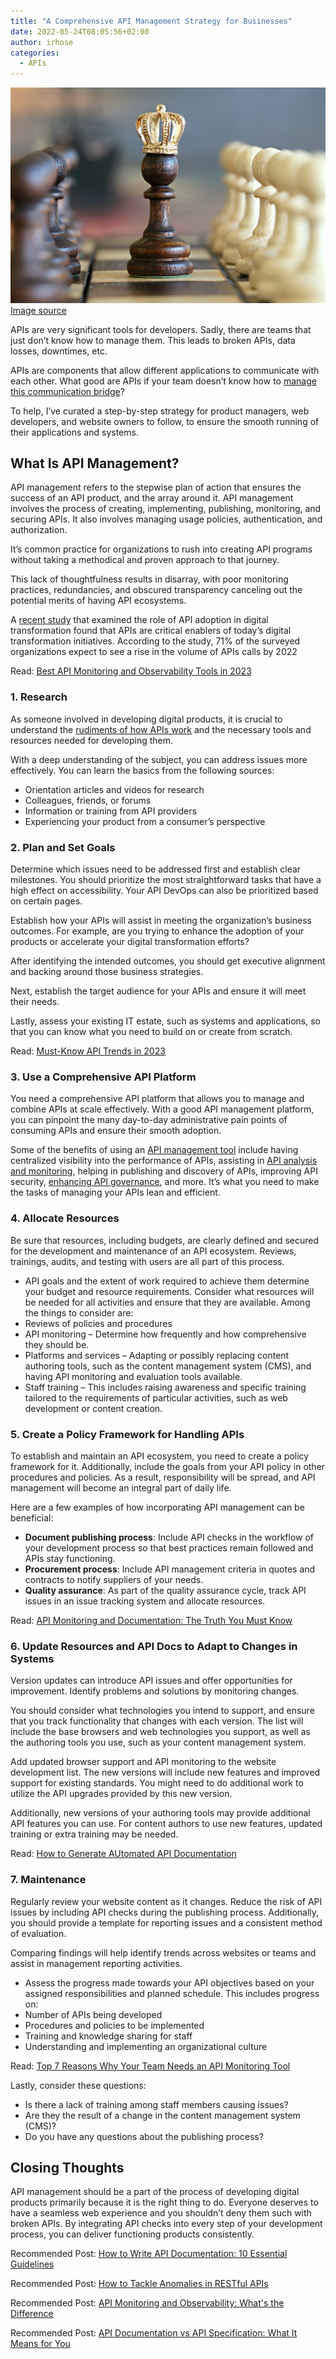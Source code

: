 ```yaml
---
title: "A Comprehensive API Management Strategy for Businesses"
date: 2022-05-24T08:05:56+02:00
author: irhose
categories:
  - APIs
---
```


![a chess pawn](./image1.jpg)
[Image source](https://www.woodenearth.com/blogs/wooden-blog/disadvantages-of-playing-chess)

APIs are very significant tools for developers. Sadly, there are teams that just don’t know how to manage them. This leads to broken APIs, data losses, downtimes, etc.

APIs are components that allow different applications to communicate with each other. What good are APIs if your team doesn’t know how to [manage this communication bridge](https://apitoolkit.io/blog/how-to-write-api-docs/)?

To help, I’ve curated a step-by-step strategy for product managers, web developers, and website owners to follow, to ensure the smooth running of their applications and systems.

## What Is API Management?
API management refers to the stepwise plan of action that ensures the success of an API product, and the array around it. API management involves the process of creating, implementing, publishing, monitoring, and securing APIs. It also involves managing usage policies, authentication, and authorization.

It’s common practice for organizations to rush into creating  API programs without taking a methodical and proven approach to that journey.

This lack of thoughtfulness results in disarray, with poor monitoring practices, redundancies, and obscured transparency canceling out the potential merits of having API ecosystems.

A [recent study](https://www.devopsdigest.com/apis-are-critical-to-todays-digital-transformation-efforts) that examined the role of API adoption in digital transformation found that APIs are critical enablers of today’s digital transformation initiatives. According to the study, 71% of the surveyed organizations expect to see a rise in the volume of APIs calls by 2022

Read: [Best API Monitoring and Observability Tools in 2023](https://apitoolkit.io/blog/best-api-monitoring-and-observability-tools/)

### 1. Research
As someone involved in developing digital products, it is crucial to understand the [rudiments of how APIs work](https://apitoolkit.io/blog/benefits-of-api-integration/) and the necessary tools and resources needed for developing them. 

With a deep understanding of the subject, you can address issues more effectively. You can learn the basics from the following sources:

- Orientation articles and videos for research
- Colleagues, friends, or forums
- Information or training from API providers
- Experiencing your product from a consumer’s perspective


### 2. Plan and Set Goals
Determine which issues need to be addressed first and establish clear milestones. You should prioritize the most straightforward tasks that have a high effect on accessibility. Your API DevOps can also be prioritized based on certain pages.

Establish how your APIs will assist in meeting the organization’s business outcomes. For example, are you trying to enhance the adoption of your products or accelerate your digital transformation efforts? 

After identifying the intended outcomes, you should get executive alignment and backing around those business strategies.

Next, establish the target audience for your APIs and ensure it will meet their needs.

Lastly, assess your existing IT estate, such as systems and applications, so that you can know what you need to build on or create from scratch.

Read: [Must-Know API Trends in 2023](https://apitoolkit.io/blog/api-trends/)

### 3. Use a Comprehensive API Platform
You need a comprehensive API platform that allows you to manage and combine APIs at scale effectively. With a good API management platform, you can pinpoint the many day-to-day administrative pain points of consuming APIs and ensure their smooth adoption.

Some of the benefits of using an [API management tool](http://apitoolkit.io) include having centralized visibility into the performance of APIs, assisting in [API analysis and monitoring](https://apitoolkit.io/blog/what-is-api-testing/), helping in publishing and discovery of APIs, improving API security, [enhancing API governance](https://apitoolkit.io/blog/why-you-need-an-api-monitoring-tool/), and more. It’s what you need to make the tasks of managing your APIs lean and efficient.

### 4. Allocate Resources
Be sure that resources, including budgets, are clearly defined and secured for the development and maintenance of an API ecosystem. Reviews, trainings, audits, and testing with users are all part of this process.

- API goals and the extent of work required to achieve them determine your budget and resource requirements. Consider what resources will be needed for all activities and ensure that they are available. Among the things to consider are:
- Reviews of policies and procedures
- API monitoring – Determine how frequently and how comprehensive they should be.
- Platforms and services – Adapting or possibly replacing content authoring tools, such as the content management system (CMS), and having API monitoring and evaluation tools available.
- Staff training – This includes raising awareness and specific training tailored to the requirements of particular activities, such as web development or content creation.

### 5. Create a Policy Framework for Handling APIs
To establish and maintain an API ecosystem, you need to create a policy framework for it. Additionally, include the goals from your API policy in other procedures and policies. As a result, responsibility will be spread, and API management will become an integral part of daily life.

Here are a few examples of how incorporating API management can be beneficial:

- **Document publishing process**: Include API checks in the workflow of your development process so that best practices remain followed and APIs stay functioning.
- **Procurement process**: Include API management criteria in quotes and contracts to notify suppliers of your needs.
- **Quality assurance**: As part of the quality assurance cycle, track API issues in an issue tracking system and allocate resources.

Read: [API Monitoring and Documentation: The Truth You Must Know](https://apitoolkit.io/blog/api-documentation-and-observability-the-truth-you-must-know/)

### 6. Update Resources and API Docs to Adapt to Changes in Systems
Version updates can introduce API issues and offer opportunities for improvement. Identify problems and solutions by monitoring changes.

You should consider what technologies you intend to support, and ensure that you track functionality that changes with each version. The list will include the base browsers and web technologies you support, as well as the authoring tools you use, such as your content management system.

Add updated browser support and API monitoring to the website development list. The new versions will include new features and improved support for existing standards. You might need to do additional work to utilize the API upgrades provided by this new version.

Additionally, new versions of your authoring tools may provide additional API features you can use. For content authors to use new features, updated training or extra training may be needed.

Read: [How to Generate AUtomated API Documentation](https://apitoolkit.io/blog/how-to-generate-automated-api-documentation/)

### 7. Maintenance
Regularly review your website content as it changes. Reduce the risk of API issues by including API checks during the publishing process. Additionally, you should provide a template for reporting issues and a consistent method of evaluation. 

Comparing findings will help identify trends across websites or teams and assist in management reporting activities.

- Assess the progress made towards your API objectives based on your assigned responsibilities and planned schedule. This includes progress on:
- Number of APIs being developed
- Procedures and policies to be implemented
- Training and knowledge sharing for staff
- Understanding and implementing an organizational culture

Read: [Top 7 Reasons Why Your Team Needs an API Monitoring Tool](https://apitoolkit.io/blog/why-you-need-an-api-monitoring-tool/)

Lastly, consider these questions:

- Is there a lack of training among staff members causing issues?
- Are they the result of a change in the content management system (CMS)?
- Do you have any questions about the publishing process?

## Closing Thoughts
API management should be a part of the process of developing digital products primarily because it is the right thing to do. Everyone deserves to have a seamless web experience and you shouldn’t deny them such with broken APIs. By integrating API checks into every step of your development process, you can deliver functioning products consistently.

Recommended Post: [How to Write API Documentation: 10 Essential Guidelines](https://apitoolkit.io/blog/how-to-write-api-docs/)

Recommended Post: [How to Tackle Anomalies in RESTful APIs](https://apitoolkit.io/blog/how-to-write-api-docs/)

Recommended Post: [API Monitoring and Observability: What's the Difference](https://apitoolkit.io/blog/api-observability-and-api-monitoring/)

Recommended Post: [API Documentation vs API Specification: What It Means for You](https://apitoolkit.io/blog/api-documentation-vs-api-specification/)